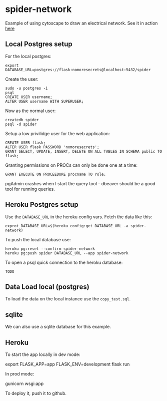 # spider-network

Example of using cytoscape to draw an electrical network.  See it in action [here](https://spider-network.herokuapp.com/)

## Local Postgres setup

For the local postgres:
```
export DATABASE_URL=postgres://flask:nomoresecrets@localhost:5432/spider
```

Create the user:

```
sudo -u postgres -i
psql
CREATE USER username;
ALTER USER username WITH SUPERUSER;
```

Now as the normal user:
```
createdb spider
psql -d spider
```

Setup a low privilidge user for the web application:
```
CREATE USER flask;
ALTER USER flask PASSWORD 'nomoresecrets';
GRANT SELECT, UPDATE, INSERT, DELETE ON ALL TABLES IN SCHEMA public TO flask;
```

Granting permissions on PROCs can only be done one at a time:
```
GRANT EXECUTE ON PROCEEDURE procname TO role;
``` 

pgAdmin crashes when I start the query tool - dbeaver should be a good
tool for running queries. 

## Heroku Postgres setup

Use the `DATABASE_URL` in the heroku config vars.  Fetch the data like this:

```
exprot DATABASE_URL=$(heroku config:get DATABASE_URL -a spider-network)
```

To push the local database use:
```
heroku pg:reset --confirm spider-network
heroku pg:push spider DATABASE_URL --app spider-network
```

To open a psql quick connection to the heroku database:
```
TODO
```

## Data Load local (postgres)

To load the data on the local instance use the `copy_test.sql`.

## sqlite 

We can also use a sqlite database for this example.  

## Heroku

To start the app locally in dev mode:

  export FLASK_APP=app
  FLASK_ENV=development
  flask run

In prod mode:

  gunicorn wsgi:app

To deploy it, push it to github.

